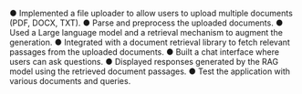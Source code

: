 ● Implemented a file uploader to allow users to upload multiple documents (PDF, DOCX, TXT).
● Parse and preprocess the uploaded documents.
● Used a Large language model and a retrieval mechanism to augment the generation.
● Integrated with a document retrieval library to fetch relevant passages from the uploaded documents.
● Built a chat interface where users can ask questions.
● Displayed responses generated by the RAG model using the retrieved document passages.
● Test the application with various documents and queries.
